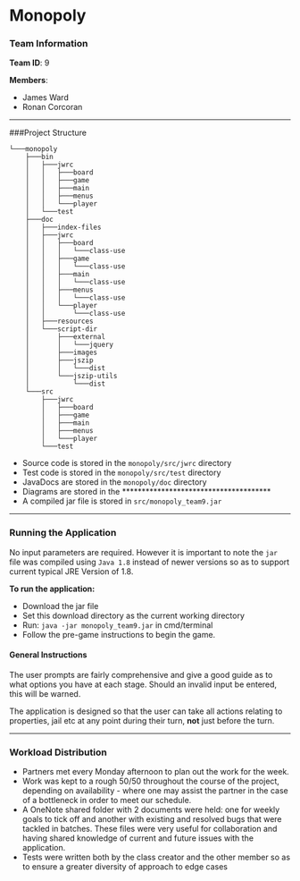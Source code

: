 # Monopoly

### Team Information
__Team ID__: 9

__Members__: 
* James Ward
* Ronan Corcoran

---

###Project Structure
```
└───monopoly
    ├───bin
    │   ├───jwrc
    │   │   ├───board
    │   │   ├───game
    │   │   ├───main
    │   │   ├───menus
    │   │   └───player
    │   └───test
    ├───doc
    │   ├───index-files
    │   ├───jwrc
    │   │   ├───board
    │   │   │   └───class-use
    │   │   ├───game
    │   │   │   └───class-use
    │   │   ├───main
    │   │   │   └───class-use
    │   │   ├───menus
    │   │   │   └───class-use
    │   │   └───player
    │   │       └───class-use
    │   ├───resources
    │   └───script-dir
    │       ├───external
    │       │   └───jquery
    │       ├───images
    │       ├───jszip
    │       │   └───dist
    │       └───jszip-utils
    │           └───dist
    └───src
        ├───jwrc
        │   ├───board
        │   ├───game
        │   ├───main
        │   ├───menus
        │   └───player
        └───test
```
- Source code is stored in the ``monopoly/src/jwrc`` directory
- Test code is stored in the ``monopoly/src/test`` directory
- JavaDocs are stored in the ``monopoly/doc`` directory
- Diagrams are stored in the **************************************
- A compiled jar file is stored in ``src/monopoly_team9.jar``

---
### Running the Application
No input parameters are required. However it is important to note the ``jar`` file was compiled using ``Java 1.8``
instead of newer versions so as to support current typical JRE Version of 1.8.

__To run the application:__
- Download the jar file
- Set this download directory as the current working directory
- Run: ``java -jar monopoly_team9.jar`` in cmd/terminal
- Follow the pre-game instructions to begin the game.

#### General Instructions
The user prompts are fairly comprehensive and give a good guide as to what options you have at each stage. Should an invalid input be entered,
this will be warned.

The application is designed so that the user can take all actions relating to properties, jail etc at any point during
their turn, __not__ just before the turn.

---

### Workload Distribution
- Partners met every Monday afternoon to plan out the work for the week.
- Work was kept to a rough 50/50 throughout the course of the project, depending on availability - where one may assist
the partner in the case of a bottleneck in order to meet our schedule.
- A OneNote shared folder with 2 documents were held: one for weekly goals to tick off and another with existing and
resolved bugs that were tackled in batches. These files were very useful for collaboration and having shared
knowledge of current and future issues with the application.
- Tests were written both by the class creator and the other member so as to ensure a greater diversity
of approach to edge cases


